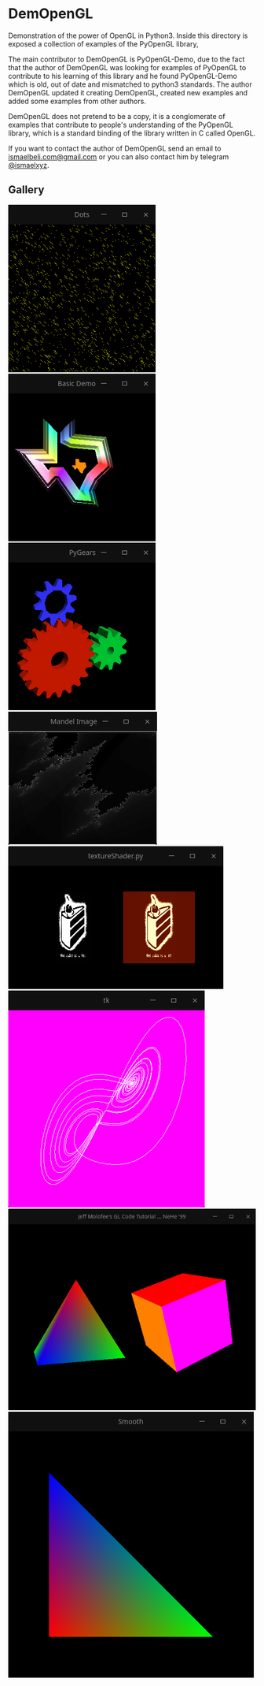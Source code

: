 # DemOpenGL

Demonstration of the power of OpenGL in Python3. Inside this directory is exposed
a collection of examples of the PyOpenGL library,

The main contributor to DemOpenGL is PyOpenGL-Demo, due to the fact that the
author of DemOpenGL was looking for examples of PyOpenGL to contribute to his
learning of this library and he found PyOpenGL-Demo which is old, out of date and
mismatched to python3 standards. The author DemOpenGL updated it creating DemOpenGL,
created new examples and added some examples from other authors.

DemOpenGL does not pretend to be a copy, it is a conglomerate of examples that
contribute to people's understanding of the PyOpenGL library, which is a standard binding
of the library written in C called OpenGL.

If you want to contact the author of DemOpenGL send an email to
[ismaelbeli.com@gmail.com]() or you can also contact him
by telegram [@ismaelxyz](https://t.me/asraelxyz).

## Gallery
![da](gallery/da.png)
![GLE](gallery/GLE.png)
![GLUT](gallery/GLUT.png)
![dek](gallery/dek.png)
![proesch](gallery/proesch.png)
![tom](gallery/tom.png)
![NeHe](gallery/NeHe.png)
![redbook](gallery/redbook.png)

